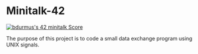 # Minitalk-42

[![bdurmus's 42 minitalk Score](https://badge42.vercel.app/api/v2/cl6z2b7h700110hmaifbxnscx/project/2542963)](https://github.com/JaeSeoKim/badge42)


The purpose of this project is to code a small data exchange program using UNIX signals. 
